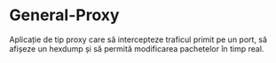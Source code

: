# General-Proxy
Aplicație de tip proxy care să intercepteze traficul primit pe un port, să afișeze un hexdump și să permită modificarea pachetelor în timp real.
